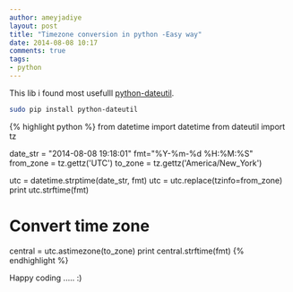 ```yaml
---
author: ameyjadiye
layout: post
title: "Timezone conversion in python -Easy way"
date: 2014-08-08 10:17
comments: true
tags:
- python
---
```


This lib i found most usefulll [python-dateutil](http://niemeyer.net/python-dateutil).

```bash
sudo pip install python-dateutil
```

{% highlight python %}
from datetime import datetime
from dateutil import tz

date_str = "2014-08-08 19:18:01"
fmt="%Y-%m-%d %H:%M:%S"
from_zone = tz.gettz('UTC')
to_zone = tz.gettz('America/New_York')

utc = datetime.strptime(date_str, fmt)
utc = utc.replace(tzinfo=from_zone)
print utc.strftime(fmt)
# Convert time zone
central = utc.astimezone(to_zone)
print central.strftime(fmt)
{% endhighlight %}

Happy coding ..... :)
